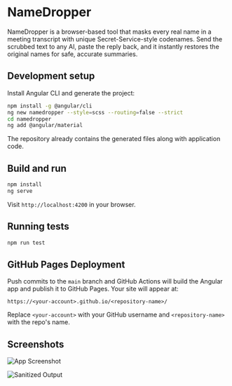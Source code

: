 # NameDropper

NameDropper is a browser-based tool that masks every real name in a meeting transcript with unique Secret-Service-style codenames. Send the scrubbed text to any AI, paste the reply back, and it instantly restores the original names for safe, accurate summaries.

## Development setup

Install Angular CLI and generate the project:

```bash
npm install -g @angular/cli
ng new namedropper --style=scss --routing=false --strict
cd namedropper
ng add @angular/material
```

The repository already contains the generated files along with application code.

## Build and run

```bash
npm install
ng serve
```

Visit `http://localhost:4200` in your browser.

## Running tests

```bash
npm run test
```

## GitHub Pages Deployment

Push commits to the `main` branch and GitHub Actions will build the Angular app
and publish it to GitHub Pages. Your site will appear at:

```
https://<your-account>.github.io/<repository-name>/
```

Replace `<your-account>` with your GitHub username and `<repository-name>` with
the repo's name.

## Screenshots

![App Screenshot](docs/screenshot1.gif)

![Sanitized Output](docs/screenshot2.gif)
